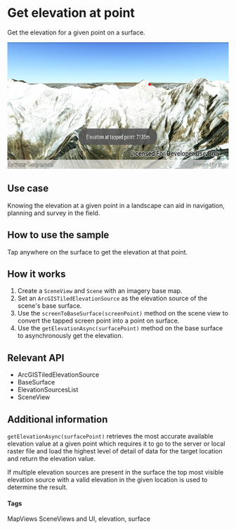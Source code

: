 # Get elevation at point

Get the elevation for a given point on a surface.

![Elevation at point app](elevation-at-point.png)

## Use case

Knowing the elevation at a given point in a landscape can aid in navigation, planning and survey in the field.

## How to use the sample

Tap anywhere on the surface to get the elevation at that point.

## How it works

1. Create a `SceneView` and `Scene` with an imagery base map.
1. Set an `ArcGISTiledElevationSource` as the elevation source of the scene's base surface.
1. Use the `screenToBaseSurface(screenPoint)` method on the scene view to convert the tapped screen point into a point on surface.
1. Use the `getElevationAsync(surfacePoint)` method on the base surface to asynchronously get the elevation.

## Relevant API

* ArcGISTiledElevationSource
* BaseSurface
* ElevationSourcesList
* SceneView

## Additional information

`getElevationAsync(surfacePoint)` retrieves the most accurate available elevation value at a given point which requires it to go to the server or local raster file and load the highest level of detail of data for the target location and return the elevation value.

If multiple elevation sources are present in the surface the top most visible elevation source with a valid elevation in the given location is used to determine the result.

#### Tags

MapViews SceneViews and UI, elevation, surface
